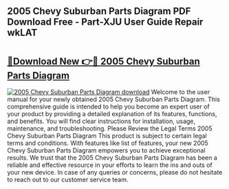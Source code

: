 ## 2005 Chevy Suburban Parts Diagram PDF Download Free - Part-XJU User Guide Repair wkLAT

# <h2><a href="http://dfqtdhq.blite.top/?on=2005+Chevy+Suburban+Parts+Diagram">🔗Download New 👉🔴 2005 Chevy Suburban Parts Diagram</a></h2>

[![2005 Chevy Suburban Parts Diagram download](https://i.imgur.com/lujVjoI.png)](http://dfqtdhq.blite.top/?on=2005+Chevy+Suburban+Parts+Diagram)
Welcome to the user manual for your newly obtained 2005 Chevy Suburban Parts Diagram. This comprehensive guide is intended to help you become an expert user of your product by providing a detailed explanation of its features, functions, and benefits. You will find clear instructions for installation, usage, maintenance, and troubleshooting. Please Review the Legal Terms 2005 Chevy Suburban Parts Diagram This product is subject to certain legal terms and conditions. With features like list of features, your new 2005 Chevy Suburban Parts Diagram empowers you to achieve exceptional results. We trust that the 2005 Chevy Suburban Parts Diagram has been a reliable and effective resource in your efforts to learn the ins and outs of your new device. In case of any queries or concerns, please do not hesitate to reach out to our customer service team.
